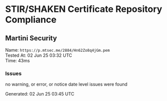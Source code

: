 # STIR/SHAKEN Certificate Repository Compliance

## Martini Security

Name: `https://p.mtsec.me/2884/Hn62Zo8q4jGm.pem`\
Tested At: 02 Jun 25 03:32 UTC\
Time: 43ms

### Issues

no warning, or error, or notice date level issues were found

Generated: 02 Jun 25 03:45 UTC